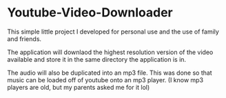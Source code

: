 # Youtube-Video-Downloader
This simple little project I developed for personal use and the use of family and friends. 

The application will downlaod the highest resolution version of the video available and store it in the same directory the application is in.

The audio will also be duplicated into an mp3 file. This was done so that music can be loaded off of youtube onto an mp3 player. (I know mp3 players are old, but my parents asked me for it lol) 
